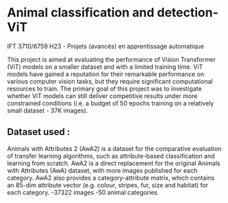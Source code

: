 # Animal classification and detection-ViT
IFT 3710/6759 H23 - Projets (avancés) en apprentissage automatique

This project is aimed at evaluating the performance of Vision Transformer (ViT) models on a smaller dataset and with a limited training time. ViT models have gained a reputation for their remarkable performance on various computer vision tasks, but they require significant computational resources to train. The primary goal of this project was to investigate whether ViT models can still deliver competitive results under more constrained conditions (i.e. a budget of 50 epochs training on a relatively small dataset - 37K images).


## Dataset used : 
Animals with Attributes 2 (AwA2) is a dataset for the comparative evaluation of transfer learning algorithms, such as attribute-based classification and learning from scratch. AwA2 is a direct replacement for the original Animals with Attributes (AwA) dataset, with more images published for each category. AwA2 also provides a category-attribute matrix, which contains an 85-dim attribute vector (e.g. colour, stripes, fur, size and habitat) for each category.
-37322 images
-50 animal categories

